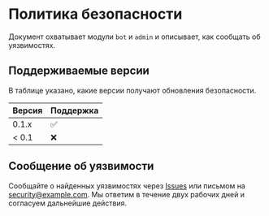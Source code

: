 <!-- Назначение файла: политика безопасности проекта. -->
# Политика безопасности

Документ охватывает модули `bot` и `admin` и описывает, как сообщать об уязвимостях.

## Поддерживаемые версии

В таблице указано, какие версии получают обновления безопасности.

| Версия | Поддержка          |
| ------ | ------------------ |
| 0.1.x  | :white_check_mark: |
| < 0.1  | :x:                |

## Сообщение об уязвимости

Сообщайте о найденных уязвимостях через [Issues](https://github.com/example/repo/issues)
или письмом на security@example.com. Мы ответим в течение двух рабочих дней и
согласуем дальнейшие действия.
